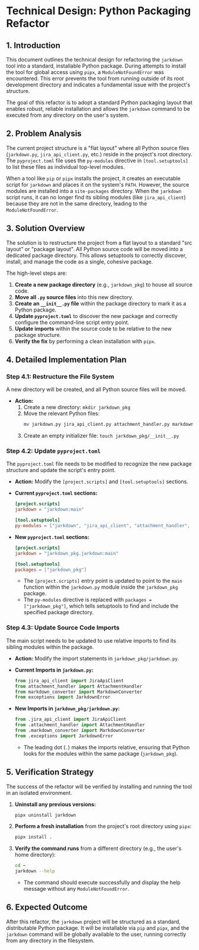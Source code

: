# Technical Design: Python Packaging Refactor

## 1. Introduction

This document outlines the technical design for refactoring the `jarkdown` tool into a standard, installable Python package. During attempts to install the tool for global access using `pipx`, a `ModuleNotFoundError` was encountered. This error prevents the tool from running outside of its root development directory and indicates a fundamental issue with the project's structure.

The goal of this refactor is to adopt a standard Python packaging layout that enables robust, reliable installation and allows the `jarkdown` command to be executed from any directory on the user's system.

## 2. Problem Analysis

The current project structure is a "flat layout" where all Python source files (`jarkdown.py`, `jira_api_client.py`, etc.) reside in the project's root directory. The `pyproject.toml` file uses the `py-modules` directive in `[tool.setuptools]` to list these files as individual top-level modules.

When a tool like `pip` or `pipx` installs the project, it creates an executable script for `jarkdown` and places it on the system's `PATH`. However, the source modules are installed into a `site-packages` directory. When the `jarkdown` script runs, it can no longer find its sibling modules (like `jira_api_client`) because they are not in the same directory, leading to the `ModuleNotFoundError`.

## 3. Solution Overview

The solution is to restructure the project from a flat layout to a standard "src layout" or "package layout". All Python source code will be moved into a dedicated package directory. This allows setuptools to correctly discover, install, and manage the code as a single, cohesive package.

The high-level steps are:
1.  **Create a new package directory** (e.g., `jarkdown_pkg`) to house all source code.
2.  **Move all `.py` source files** into this new directory.
3.  **Create an `__init__.py` file** within the package directory to mark it as a Python package.
4.  **Update `pyproject.toml`** to discover the new package and correctly configure the command-line script entry point.
5.  **Update imports** within the source code to be relative to the new package structure.
6.  **Verify the fix** by performing a clean installation with `pipx`.

## 4. Detailed Implementation Plan

### Step 4.1: Restructure the File System

A new directory will be created, and all Python source files will be moved.

-   **Action:**
    1.  Create a new directory: `mkdir jarkdown_pkg`
    2.  Move the relevant Python files:
        ```bash
        mv jarkdown.py jira_api_client.py attachment_handler.py markdown_converter.py exceptions.py jarkdown_pkg/
        ```
    3.  Create an empty initializer file: `touch jarkdown_pkg/__init__.py`

### Step 4.2: Update `pyproject.toml`

The `pyproject.toml` file needs to be modified to recognize the new package structure and update the script's entry point.

-   **Action:** Modify the `[project.scripts]` and `[tool.setuptools]` sections.

-   **Current `pyproject.toml` sections:**
    ```toml
    [project.scripts]
    jarkdown = "jarkdown:main"

    [tool.setuptools]
    py-modules = ["jarkdown", "jira_api_client", "attachment_handler", "markdown_converter", "exceptions"]
    ```

-   **New `pyproject.toml` sections:**
    ```toml
    [project.scripts]
    jarkdown = "jarkdown_pkg.jarkdown:main"

    [tool.setuptools]
    packages = ["jarkdown_pkg"]
    ```
    *   The `[project.scripts]` entry point is updated to point to the `main` function within the `jarkdown.py` module inside the `jarkdown_pkg` package.
    *   The `py-modules` directive is replaced with `packages = ["jarkdown_pkg"]`, which tells setuptools to find and include the specified package directory.

### Step 4.3: Update Source Code Imports

The main script needs to be updated to use relative imports to find its sibling modules within the package.

-   **Action:** Modify the import statements in `jarkdown_pkg/jarkdown.py`.

-   **Current Imports in `jarkdown.py`:**
    ```python
    from jira_api_client import JiraApiClient
    from attachment_handler import AttachmentHandler
    from markdown_converter import MarkdownConverter
    from exceptions import JarkdownError
    ```

-   **New Imports in `jarkdown_pkg/jarkdown.py`:**
    ```python
    from .jira_api_client import JiraApiClient
    from .attachment_handler import AttachmentHandler
    from .markdown_converter import MarkdownConverter
    from .exceptions import JarkdownError
    ```
    *   The leading dot (`.`) makes the imports relative, ensuring that Python looks for the modules within the same package (`jarkdown_pkg`).

## 5. Verification Strategy

The success of the refactor will be verified by installing and running the tool in an isolated environment.

1.  **Uninstall any previous versions:**
    ```bash
    pipx uninstall jarkdown
    ```
2.  **Perform a fresh installation** from the project's root directory using `pipx`:
    ```bash
    pipx install .
    ```
3.  **Verify the command runs** from a different directory (e.g., the user's home directory):
    ```bash
    cd ~
    jarkdown --help
    ```
    *   The command should execute successfully and display the help message without any `ModuleNotFoundError`.

## 6. Expected Outcome

After this refactor, the `jarkdown` project will be structured as a standard, distributable Python package. It will be installable via `pip` and `pipx`, and the `jarkdown` command will be globally available to the user, running correctly from any directory in the filesystem.
